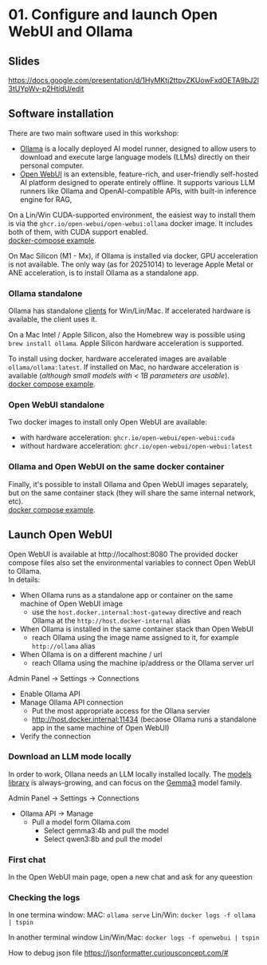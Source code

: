 
# 01. Configure and launch Open WebUI and Ollama


## Slides

https://docs.google.com/presentation/d/1HyMKtj2ttpvZKUowFxdOETA9bJ2l3tUYpWv-p2HtidU/edit



## Software installation

There are two main software used in this workshop:
- [Ollama](https://ollama.com/) is a locally deployed AI model runner, designed to allow users to download and execute large language models (LLMs) directly on their personal computer.  
- [Open WebUI](https://docs.openwebui.com/) is an extensible, feature-rich, and user-friendly self-hosted AI platform designed to operate entirely offline. It supports various LLM runners like Ollama and OpenAI-compatible APIs, with built-in inference engine for RAG,

On a Lin/Win CUDA-supported environment, the easiest way to install them is via the `ghcr.io/open-webui/open-webui:ollama` docker image. It includes both of them, with CUDA support enabled.  
[docker-compose example](docker/1-ollama_only/docker-compose.yaml).

On Mac Silicon (M1 - Mx), if Ollama is installed via docker, GPU acceleration is not available. The only way (as for 20251014) to leverage Apple Metal or ANE acceleration, is to install Ollama as a standalone app.



### Ollama standalone

Ollama has standalone [clients](https://ollama.com/download) for Win/Lin/Mac. If accelerated hardware is available, the client uses it.   

On a Mac Intel / Apple Silicon, also the Homebrew way is possible using `brew install ollama`.  Apple Silicon hardware acceleration is supported.  

To install using docker, hardware accelerated images are available `ollama/ollama:latest`.  If installed on Mac, no hardware acceleration is available (_although small models with < 1B parameters are usable_).  
[docker compose example](docker/1-ollama_only/docker-compose.yaml).



### Open WebUI standalone

Two docker images to install only Open WebUI are available:
- with hardware acceleration: `ghcr.io/open-webui/open-webui:cuda`
- without hardware acceleration: `ghcr.io/open-webui/open-webui:latest`



### Ollama and Open WebUI on the same docker container

Finally, it's possible to install Ollama and Open WebUI images separately, but on the same container stack (they will share the same internal network, etc).  
[docker compose example](docker/3-openwebui_ollama_samestack/docker-compose.yaml).  




## Launch Open WebUI

Open WebUI is available at http://localhost:8080
The provided docker compose files also set the environmental variables to connect Open WebUI to Ollama.  
In details:
- When Ollama runs as a standalone app or container on the same machine of Open WebUI image
  - use the `host.docker.internal:host-gateway` directive and reach Ollama at the `http://host.docker-internal` alias
- When Ollama is installed in the same container stack than Open WebUI
  - reach Ollama using the image name assigned to it, for example `http://ollama` alias
- When Ollama is on a different machine / url
  - reach Ollama using the machine ip/address or the Ollama server url


Admin Panel -> Settings -> Connections
- Enable Ollama API
- Manage Ollama API connection
  - Put the most appropriate access for the Ollana servier
  - http://host.docker.internal:11434 (becaose Ollama runs a standalone app in the same machine of Open WebUI)
- Verify the connection



### Download an LLM mode locally

In order to work, Ollana needs an LLM locally installed locally. The [models library](https://ollama.com/search) is always-growing, and can focus on the [Gemma3](https://ollama.com/library/gemma3) model family.

Admin Panel -> Settings -> Connections
- Ollama API -> Manage
  - Pull a model form Ollama.com
    - Select gemma3:4b and pull the model
    - Select qwen3:8b and pull the model



### First chat

In the Open WebUI main page, open a new chat and ask for any queestion




### Checking the logs

In one termina window:
MAC: `ollama serve`
Lin/Win: `docker logs -f ollama | tspin`


In another terminal window
Lin/Win/Mac: `docker logs -f openwebui | tspin`


How to debug json file
https://jsonformatter.curiousconcept.com/#